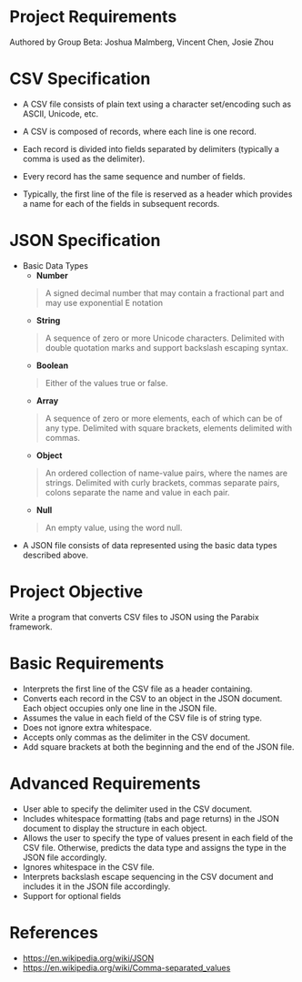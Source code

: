 # Project Requirements

Authored by Group Beta: Joshua Malmberg, Vincent Chen, Josie Zhou

# CSV Specification

+ A CSV file consists of plain text using a character set/encoding such as ASCII, Unicode, etc.

+ A CSV is composed of records, where each line is one record.

+ Each record is divided into fields separated by delimiters (typically a comma is used as the delimiter).

+ Every record has the same sequence and number of fields.

+ Typically, the first line of the file is reserved as a header which provides a name for each of the fields in subsequent records.

# JSON Specification
+ Basic Data Types
    - **Number**
    > A signed decimal number that may contain a fractional part and may use exponential E notation
    - **String**
    > A sequence of zero or more Unicode characters. Delimited with double quotation marks and support backslash escaping syntax.
    - **Boolean**
    > Either of the values true or false.
    - **Array**
    > A sequence of zero or more elements, each of which can be of any type. Delimited with square brackets, elements delimited with commas.
    - **Object**
    > An ordered collection of name-value pairs, where the names are strings. Delimited with curly brackets, commas separate pairs, colons separate the name and value in each pair.
    - **Null**
    > An empty value, using the word null.
+ A JSON file consists of data represented using the basic data types described above.

# Project Objective

Write a program that converts CSV files to JSON using the Parabix framework.

# Basic Requirements

-	Interprets the first line of the CSV file as a header containing.
-	Converts each record in the CSV to an object in the JSON document. Each object occupies only one line in the JSON file.
-	Assumes the value in each field of the CSV file is of string type.
-	Does not ignore extra whitespace.
-	Accepts only commas as the delimiter in the CSV document.
-	Add square brackets at both the beginning and the end of the JSON file.
# Advanced Requirements
-	User able to specify the delimiter used in the CSV document.
-	Includes whitespace formatting (tabs and page returns) in the JSON document to display the structure in each object.
-	Allows the user to specify the type of values present in each field of the CSV file. Otherwise, predicts the data type and assigns the type in the JSON file accordingly.
-	Ignores whitespace in the CSV file.
-	Interprets backslash escape sequencing in the CSV document and includes it in the JSON file accordingly.
-	Support for optional fields
# References

- https://en.wikipedia.org/wiki/JSON
- https://en.wikipedia.org/wiki/Comma-separated_values
